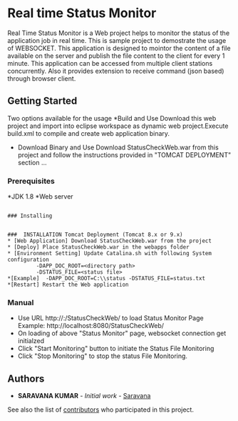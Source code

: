 # Real time Status Monitor

Real Time Status  Monitor is a Web project helps to monitor the status of the application job in real time. This is sample project to demostrate the usage of WEBSOCKET. This application is designed to mointor the content of a file available on the server and publish the file content to the client for every 1 minute. 
This application can be accessed from multiple client stations concurrently. 
Also it provides extension to receive command (json based) through browser client.

## Getting Started
Two options available for the usage
*Build and Use 
     Download this web project and import into eclipse workspace as dynamic web project.Execute build.xml to compile and create web application binary.
* Download Binary and Use
    Download StatusCheckWeb.war from this project and follow the instructions provided in "TOMCAT DEPLOYMENT" section
...

### Prerequisites

*JDK 1.8 
*Web server 

```

### Installing

 
###  INSTALLATION Tomcat Deployment (Tomcat 8.x or 9.x)
* [Web Application] Download StatusCheckWeb.war from the project
* [Deploy] Place StatusCheckWeb.war in the webapps folder
* [Environment Setting] Update Catalina.sh with following System configuration 
 		 -DAPP_DOC_ROOT=<directory path>
 		 -DSTATUS_FILE=<status file>
*[Example]  -DAPP_DOC_ROOT=C:\\status -DSTATUS_FILE=status.txt
*[Restart] Restart the Web application 

```
### Manual 

* Use URL http://<HOSTNAME>:<port>/StatusCheckWeb/ to load Status Monitor Page
    Example: http://localhost:8080/StatusCheckWeb/
* On loading of above "Status Monitor" page, websocket connection get initialzed 
* Click "Start Monitoring" button to initiate the Status File Monitoring 
* Click "Stop Monitoring" to stop the status File Monitoring. 









## Authors

* **SARAVANA KUMAR** - *Initial work* - [Saravana](https://github.com/saravananethaji)

See also the list of [contributors](https://github.com/your/project/contributors) who participated in this project.




